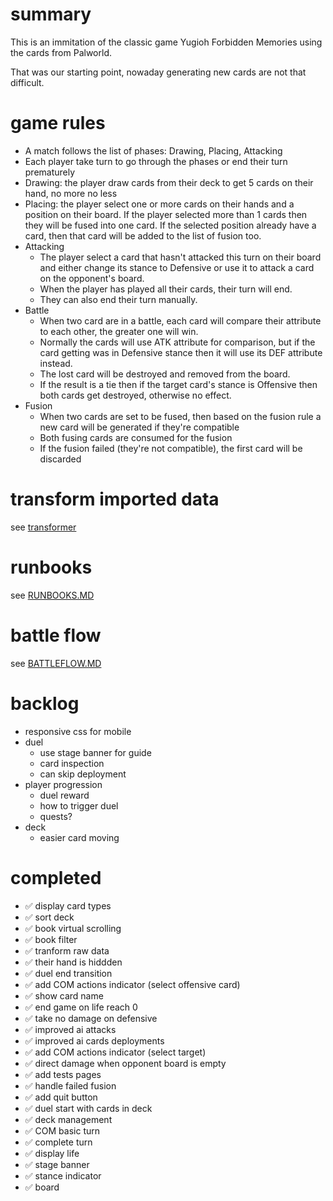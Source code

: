 # summary

This is an immitation of the classic game Yugioh Forbidden Memories using the cards from Palworld.

That was our starting point, nowaday generating new cards are not that difficult.

# game rules

- A match follows the list of phases: Drawing, Placing, Attacking
- Each player take turn to go through the phases or end their turn prematurely
- Drawing: the player draw cards from their deck to get 5 cards on their hand, no more no less
- Placing: the player select one or more cards on their hands and a position on their board. If the player selected more than 1 cards then they will be fused into one card. If the selected position already have a card, then that card will be added to the list of fusion too.
- Attacking
  - The player select a card that hasn't attacked this turn on their board and either change its stance to Defensive or use it to attack a card on the opponent's board.
  - When the player has played all their cards, their turn will end.
  - They can also end their turn manually.
- Battle
  - When two card are in a battle, each card will compare their attribute to each other, the greater one will win.
  - Normally the cards will use ATK attribute for comparison, but if the card getting was in Defensive stance then it will use its DEF attribute instead.
  - The lost card will be destroyed and removed from the board.
  - If the result is a tie then if the target card's stance is Offensive then both cards get destroyed, otherwise no effect.
- Fusion
  - When two cards are set to be fused, then based on the fusion rule a new card will be generated if they're compatible
  - Both fusing cards are consumed for the fusion
  - If the fusion failed (they're not compatible), the first card will be discarded

# transform imported data

see [transformer](raw-data/README.MD)

# runbooks

see [RUNBOOKS.MD](docs/RUNBOOKS.MD)

# battle flow

see [BATTLEFLOW.MD](docs/BATTLEFLOW.MD)

# backlog

- responsive css for mobile
- duel
  - use stage banner for guide
  - card inspection
  - can skip deployment
- player progression
  - duel reward
  - how to trigger duel
  - quests?
- deck
  - easier card moving

# completed

- ✅ display card types
- ✅ sort deck
- ✅ book virtual scrolling
- ✅ book filter
- ✅ tranform raw data
- ✅ their hand is hiddden
- ✅ duel end transition
- ✅ add COM actions indicator (select offensive card)
- ✅ show card name
- ✅ end game on life reach 0
- ✅ take no damage on defensive
- ✅ improved ai attacks
- ✅ improved ai cards deployments
- ✅ add COM actions indicator (select target)
- ✅ direct damage when opponent board is empty
- ✅ add tests pages
- ✅ handle failed fusion
- ✅ add quit button
- ✅ duel start with cards in deck
- ✅ deck management
- ✅ COM basic turn
- ✅ complete turn
- ✅ display life
- ✅ stage banner
- ✅ stance indicator
- ✅ board
